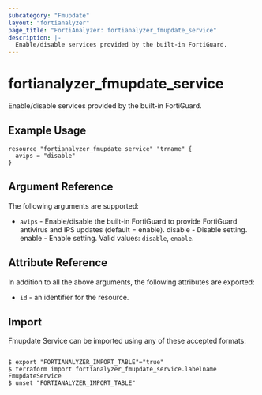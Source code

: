 ```yaml
---
subcategory: "Fmupdate"
layout: "fortianalyzer"
page_title: "FortiAnalyzer: fortianalyzer_fmupdate_service"
description: |-
  Enable/disable services provided by the built-in FortiGuard.
---
```


# fortianalyzer_fmupdate_service
Enable/disable services provided by the built-in FortiGuard.

## Example Usage

```hcl
resource "fortianalyzer_fmupdate_service" "trname" {
  avips = "disable"
}
```

## Argument Reference


The following arguments are supported:


* `avips` - Enable/disable the built-in FortiGuard to provide FortiGuard antivirus and IPS updates (default = enable). disable - Disable setting. enable - Enable setting. Valid values: `disable`, `enable`.



## Attribute Reference

In addition to all the above arguments, the following attributes are exported:
* `id` - an identifier for the resource.

## Import

Fmupdate Service can be imported using any of these accepted formats:
```

$ export "FORTIANALYZER_IMPORT_TABLE"="true"
$ terraform import fortianalyzer_fmupdate_service.labelname FmupdateService
$ unset "FORTIANALYZER_IMPORT_TABLE"
```


